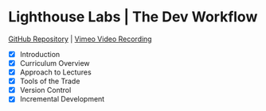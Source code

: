 # Lighthouse Labs | The Dev Workflow

[GitHub Repository](https://github.com/WarrenUhrich/lighthouse-labs-the-dev-workflow/tree/2022.10.20-web-flex-day-17oct2022) | [Vimeo Video Recording](https://vimeo.com/762409882/d43b4ab287)

* [X] Introduction
* [X] Curriculum Overview
* [X] Approach to Lectures
* [X] Tools of the Trade
* [X] Version Control
* [X] Incremental Development
